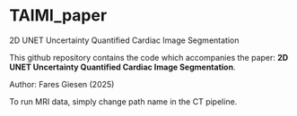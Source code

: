 # TAIMI_paper
2D UNET Uncertainty Quantified Cardiac Image Segmentation

This github repository contains the code which accompanies the paper: **2D UNET Uncertainty Quantified Cardiac Image Segmentation**.

Author: Fares Giesen (2025)


To run MRI data, simply change path name in the CT pipeline.
